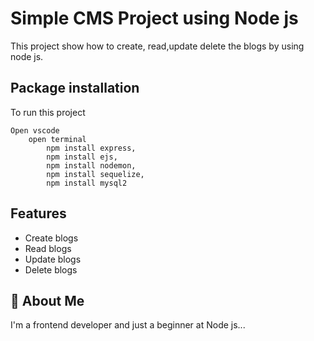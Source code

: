 
# Simple CMS Project using Node js
This project show how to create, read,update delete the blogs by using node js.


## Package installation

To run this project 

```
Open vscode
    open terminal
        npm install express,
        npm install ejs,
        npm install nodemon,
        npm install sequelize, 
        npm install mysql2
```

## Features

- Create blogs
- Read blogs
- Update blogs
- Delete blogs


## 🚀 About Me
I'm a frontend developer and just a beginner at Node js...


